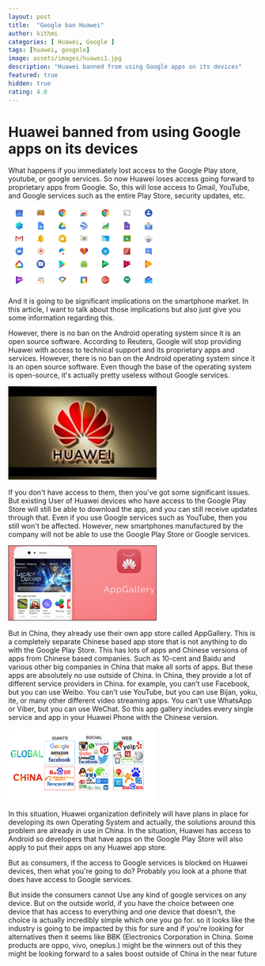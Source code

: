```yaml
---
layout: post
title:  "Google ban Huawei"
author: kithmi
categories: [ Huawei, Google ]
tags: [huawei, googole]
image: assets/images/huawei1.jpg
description: "Huawei banned from using Google apps on its devices"
featured: true
hidden: true
rating: 4.0
---
```


# Huawei banned from using Google apps on its devices 

What happens if you immediately lost access to the Google Play store, youtube, or google services.   So now Huawei loses access going forward to proprietary apps from Google. So, this will lose access to Gmail, YouTube, and Google services such as the entire Play Store, security updates, etc.

<img src="/assets/images/huawei4.jpg" width="300px">

And it is going to be significant implications on the smartphone market. In this article, I want to talk about those implications but also just give you some information regarding this.

However, there is no ban on the Android operating system since it is an open source software.
According to Reuters, Google will stop providing Huawei with access to technical support and its proprietary apps and services. However, there is no ban on the Android operating system since it is an open source software. Even though the base of the operating system is open-source, it's actually pretty useless without Google services. 

<img src="/assets/images/huawei6.jpg" width="300px">

If you don't have access to them, then you've got some significant issues. But existing User of Huawei devices who have access to the Google Play Store will still be able to download the app, and you can still receive updates through that. Even if you use Google services such as YouTube, then you still won't be affected. However, new smartphones manufactured by the company will not be able to use the Google Play Store or Google services. 


<img src="/assets/images/huawei3.jpg" width="300px">

But in China, they already use their own app store called AppGallery. This is a completely separate
Chinese based app store that is not anything to do with the Google Play Store. This has lots of apps and Chinese versions of apps from Chinese based companies. Such as 10-cent and Baidu and various other big companies in China that make all sorts of apps. But these apps are absolutely no use outside of China. In China, they provide a lot of different service providers in
China. for example, you can't use Facebook, but you can use Weibo. You can't use YouTube, but you can use Bijan, yoku, ite, or many other different video streaming apps. You can't use WhatsApp or Viber, but you can use WeChat. So this app gallery includes every single service and app in your Huawei Phone with the Chinese version.

<img src="/assets/images/huawei5.jpg" width="300px">

In this situation, Huawei organization definitely will have plans in place for developing its own Operating System and actually, the solutions around this problem are already in use in China. 
In the situation, Huawei has access to Android so developers that have apps on the Google Play Store will also apply to put their apps on any Huawei app store.

But as consumers, if the access to Google services is blocked on Huawei devices, then what you're going to do? Probably you look at a phone that does have access to Google services.

But inside the consumers cannot Use any kind of google services on any device. But on the
outside world, if you have the choice between one device that has access to everything and one device that doesn't, the choice is actually incredibly simple which one you go for. so it looks like
the industry is going to be impacted by this for sure and if you're looking for alternatives then it seems like BBK (Electronics Corporation in China. Some products are oppo, vivo,  oneplus.) might be the winners out of this they might be looking forward to a sales boost outside of China in the near future
